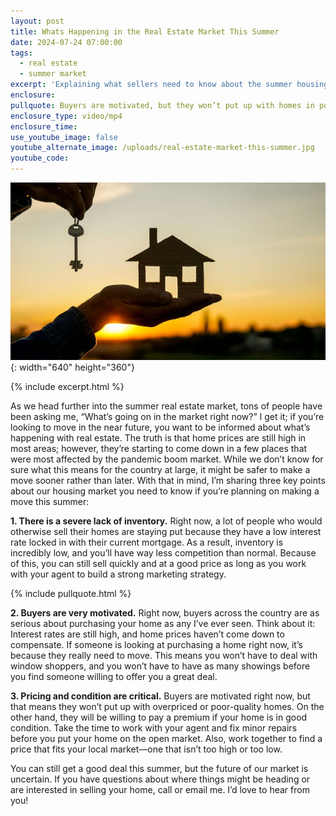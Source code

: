 ```yaml
---
layout: post
title: Whats Happening in the Real Estate Market This Summer
date: 2024-07-24 07:00:00
tags:
  - real estate
  - summer market
excerpt: 'Explaining what sellers need to know about the summer housing market. '
enclosure:
pullquote: Buyers are motivated, but they won’t put up with homes in poor condition.
enclosure_type: video/mp4
enclosure_time:
use_youtube_image: false
youtube_alternate_image: /uploads/real-estate-market-this-summer.jpg
youtube_code:
---
```

![](/uploads/real-estate-market-this-summer-1.jpg){: width="640" height="360"}

{% include excerpt.html %}

As we head further into the summer real estate market, tons of people have been asking me, “What’s going on in the market right now?” I get it; if you’re looking to move in the near future, you want to be informed about what’s happening with real estate. The truth is that home prices are still high in most areas; however, they’re starting to come down in a few places that were most affected by the pandemic boom market. While we don’t know for sure what this means for the country at large, it might be safer to make a move sooner rather than later. With that in mind, I’m sharing three key points about our housing market you need to know if you’re planning on making a move this summer:

**1\. There is a severe lack of inventory.** Right now, a lot of people who would otherwise sell their homes are staying put because they have a low interest rate locked in with their current mortgage. As a result, inventory is incredibly low, and you’ll have way less competition than normal. Because of this, you can still sell quickly and at a good price as long as you work with your agent to build a strong marketing strategy.

{% include pullquote.html %}

**2\. Buyers are very motivated.** Right now, buyers across the country are as serious about purchasing your home as any I’ve ever seen. Think about it: Interest rates are still high, and home prices haven’t come down to compensate. If someone is looking at purchasing a home right now, it’s because they really need to move. This means you won’t have to deal with window shoppers, and you won’t have to have as many showings before you find someone willing to offer you a great deal.

**3\. Pricing and condition are critical.** Buyers are motivated right now, but that means they won’t put up with overpriced or poor-quality homes. On the other hand, they will be willing to pay a premium if your home is in good condition. Take the time to work with your agent and fix minor repairs before you put your home on the open market. Also, work together to find a price that fits your local market—one that isn’t too high or too low.

You can still get a good deal this summer, but the future of our market is uncertain. If you have questions about where things might be heading or are interested in selling your home, call or email me. I’d love to hear from you!<br>